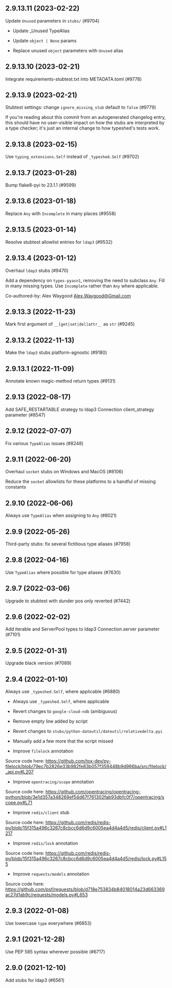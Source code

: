## 2.9.13.11 (2023-02-22)

Update `Unused` parameters in `stubs/` (#9704)

* Update _Unused TypeAlias

* Update `object | None` params

* Replace unused `object` parameters with `Unused` alias

## 2.9.13.10 (2023-02-21)

Integrate requirements-stubtest.txt into METADATA.toml (#9778)

## 2.9.13.9 (2023-02-21)

Stubtest settings: change `ignore_missing_stub` default to `false` (#9779)

If you're reading about this commit from an autogenerated changelog entry, this should have no user-visible impact on how the stubs are interpreted by a type checker; it's just an internal change to how typeshed's tests work.

## 2.9.13.8 (2023-02-15)

Use `typing_extensions.Self` instead of `_typeshed.Self` (#9702)

## 2.9.13.7 (2023-01-28)

Bump flake8-pyi to 23.1.1 (#9599)

## 2.9.13.6 (2023-01-18)

Replace `Any` with `Incomplete` in many places (#9558)

## 2.9.13.5 (2023-01-14)

Resolve stubtest allowlist entries for `ldap3` (#9532)

## 2.9.13.4 (2023-01-12)

Overhaul `ldap3` stubs (#9470)

Add a dependency on `types-pyasn1`, removing the need to subclass `Any`. Fill in many missing types. Use `Incomplete` rather than `Any` where applicable.

Co-authored-by: Alex Waygood <Alex.Waygood@Gmail.com>

## 2.9.13.3 (2022-11-23)

Mark first argument of `__[get|set|del]attr__` as `str` (#9245)

## 2.9.13.2 (2022-11-13)

Make the `ldap3` stubs platform-agnostic (#9180)

## 2.9.13.1 (2022-11-09)

Annotate known magic-method return types (#9131)

## 2.9.13 (2022-08-17)

Add SAFE_RESTARTABLE strategy to ldap3 Connection client_strategy parameter (#8547)

## 2.9.12 (2022-07-07)

Fix various `TypeAlias` issues (#8248)

## 2.9.11 (2022-06-20)

Overhaul `socket` stubs on Windows and MacOS (#8106)

Reduce the `socket` allowlists for these platforms to a handful of missing constants

## 2.9.10 (2022-06-06)

Always use `TypeAlias` when assigning to `Any` (#8021)

## 2.9.9 (2022-05-26)

Third-party stubs: fix several fictitious type aliases (#7958)

## 2.9.8 (2022-04-16)

Use `TypeAlias` where possible for type aliases (#7630)

## 2.9.7 (2022-03-06)

Upgrade to stubtest with dunder pos only reverted (#7442)

## 2.9.6 (2022-02-02)

Add iterable and ServerPool types to ldap3 Connection.server parameter  (#7101)

## 2.9.5 (2022-01-31)

Upgrade black version (#7089)

## 2.9.4 (2022-01-10)

Always use `_typeshed.Self`, where applicable (#6880)

* Always use `_typeshed.Self`, where applicable

* Revert changes to `google-cloud-ndb` (ambiguous)

* Remove empty line added by script

* Revert changes to `stubs/python-dateutil/dateutil/relativedelta.pyi`

* Manually add a few more that the script missed

* Improve `filelock` annotation

Source code here: https://github.com/tox-dev/py-filelock/blob/79ec7b2826e33b982fe83b057f359448b9d966ba/src/filelock/_api.py#L207

* Improve `opentracing/scope` annotation

Source code here: https://github.com/opentracing/opentracing-python/blob/3e1d357a348269ef54d67f761302fab93dbfc0f7/opentracing/scope.py#L71

* Improve `redis/client` stub

Source code here: https://github.com/redis/redis-py/blob/15f315a496c3267c8cbcc6d6d9c6005ea4d4a4d5/redis/client.py#L1217

* Improve `redis/lock` annotation

Source code here: https://github.com/redis/redis-py/blob/15f315a496c3267c8cbcc6d6d9c6005ea4d4a4d5/redis/lock.py#L155

* Improve `requests/models` annotation

Source code here: https://github.com/psf/requests/blob/d718e753834b84018014a23d663369ac27d1ab9c/requests/models.py#L653

## 2.9.3 (2022-01-08)

Use lowercase `type` everywhere (#6853)

## 2.9.1 (2021-12-28)

Use PEP 585 syntax wherever possible (#6717)

## 2.9.0 (2021-12-10)

Add stubs for ldap3 (#6561)

